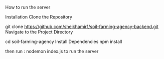 How to run the server

Installation Clone the Repository

git clone https://github.com/sheikhamir1/soil-farming-agency-backend.git Navigate to the Project Directory

cd soil-farming-agency Install Dependencies
npm install

then run : nodemon index.js to run the server 
